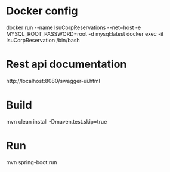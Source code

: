 # Docker config 
docker run --name IsuCorpReservations --net=host -e MYSQL_ROOT_PASSWORD=root -d mysql:latest
docker exec -it IsuCorpReservation /bin/bash

# Rest api documentation  
http://localhost:8080/swagger-ui.html

# Build
mvn clean install -Dmaven.test.skip=true

# Run
mvn spring-boot:run

